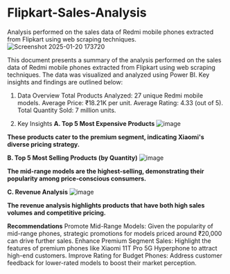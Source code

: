 # Flipkart-Sales-Analysis
Analysis performed on the sales data of Redmi mobile phones extracted from Flipkart using web scraping techniques.
![Screenshot 2025-01-20 173720](https://github.com/user-attachments/assets/86fe0abb-3d5b-4069-afb0-b3251d10ab46)

This document presents a summary of the analysis performed on the sales data of Redmi mobile phones extracted from Flipkart using web scraping techniques. The data was visualized and analyzed using Power BI. Key insights and findings are outlined below:

1. Data Overview
Total Products Analyzed: 27 unique Redmi mobile models.
Average Price: ₹18.21K per unit.
Average Rating: 4.33 (out of 5).
Total Quantity Sold: 7 million units.

2. Key Insights
**A. Top 5 Most Expensive Products**
![image](https://github.com/user-attachments/assets/3a12ec83-2359-497e-95c0-4951c30f48c8)

**These products cater to the premium segment, indicating Xiaomi's diverse pricing strategy.**

**B. Top 5 Most Selling Products (by Quantity)**
![image](https://github.com/user-attachments/assets/6413eef9-e640-4c74-990e-c21dc50f70e2)

**The mid-range models are the highest-selling, demonstrating their popularity among price-conscious consumers.**

**C. Revenue Analysis**
![image](https://github.com/user-attachments/assets/8dbe6737-39a1-436d-b4dd-82e6ab346d07)

**The revenue analysis highlights products that have both high sales volumes and competitive pricing.**

**Recommendations**
Promote Mid-Range Models:
Given the popularity of mid-range phones, strategic promotions for models priced around ₹20,000 can drive further sales.
Enhance Premium Segment Sales:
Highlight the features of premium phones like Xiaomi 11T Pro 5G Hyperphone to attract high-end customers.
Improve Rating for Budget Phones:
Address customer feedback for lower-rated models to boost their market perception.
